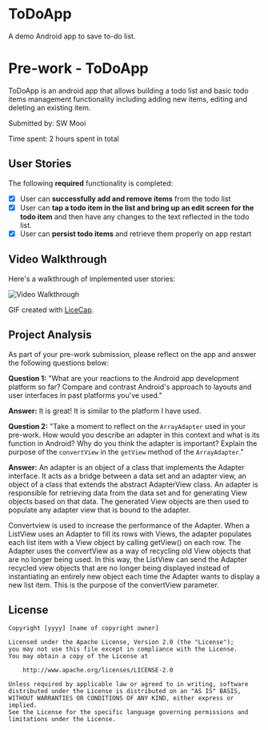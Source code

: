 # ToDoApp
A demo Android app to save to-do list.

# Pre-work - ToDoApp

ToDoApp is an android app that allows building a todo list and basic todo items management functionality including adding new items, editing and deleting an existing item.

Submitted by: SW Mooi

Time spent: 2 hours spent in total

## User Stories

The following **required** functionality is completed:

* [x] User can **successfully add and remove items** from the todo list
* [x] User can **tap a todo item in the list and bring up an edit screen for the todo item** and then have any changes to the text reflected in the todo list.
* [x] User can **persist todo items** and retrieve them properly on app restart

## Video Walkthrough

Here's a walkthrough of implemented user stories:

<img src='https://imgur.com/OXMFYTt.gif' title='Video Walkthrough' width='' alt='Video Walkthrough' />

GIF created with [LiceCap](http://www.cockos.com/licecap/).

## Project Analysis

As part of your pre-work submission, please reflect on the app and answer the following questions below:

**Question 1:** "What are your reactions to the Android app development platform so far? Compare and contrast Android's approach to layouts and user interfaces in past platforms you've used."

**Answer:** It is great! It is similar to the platform I have used.

**Question 2:** "Take a moment to reflect on the `ArrayAdapter` used in your pre-work. How would you describe an adapter in this context and what is its function in Android? Why do you think the adapter is important? Explain the purpose of the `convertView` in the `getView` method of the `ArrayAdapter`."

**Answer:** An adapter is an object of a class that implements the Adapter interface. It acts as a bridge between a data set and an adapter view, an object of a class that extends the abstract AdapterView class. An adapter is responsible for retrieving data from the data set and for generating View objects based on that data. The generated View objects are then used to populate any adapter view that is bound to the adapter.

Convertview is used to increase the performance of the Adapter. When a ListView uses an Adapter to fill its rows with Views, the adapter populates each list item with a View object by calling getView() on each row. The Adapter uses the convertView as a way of recycling old View objects that are no longer being used. In this way, the ListView can send the Adapter recycled view objects that are no longer being displayed instead of instantiating an entirely new object each time the Adapter wants to display a new list item. This is the purpose of the convertView parameter.


## License

    Copyright [yyyy] [name of copyright owner]

    Licensed under the Apache License, Version 2.0 (the "License");
    you may not use this file except in compliance with the License.
    You may obtain a copy of the License at

        http://www.apache.org/licenses/LICENSE-2.0

    Unless required by applicable law or agreed to in writing, software
    distributed under the License is distributed on an "AS IS" BASIS,
    WITHOUT WARRANTIES OR CONDITIONS OF ANY KIND, either express or implied.
    See the License for the specific language governing permissions and
    limitations under the License.
